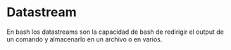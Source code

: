 # Datastream

En bash los datastreams son la capacidad de bash de redirigir el output de un comando y almacenarlo en un archivo o en varios.
